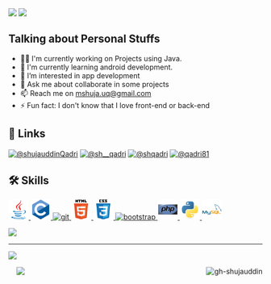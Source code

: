 <img src="https://capsule-render.vercel.app/api?type=waving&color=gradient&customColorList=0,2,2,5,30&&height=300&section=header&text=Hey,%20I'm%20Shujauddin%20Qadri!%20👋&animation=fadeIn&fontSize=50&desc=Learning%20Android%20Development&fontAlignY=40" />
<img src="https://visitor-badge-reloaded.herokuapp.com/badge?&page_id=gh-shujauddin&text=Visits&style=for-the-badge&logo=github" />



## Talking about Personal Stuffs
- 👩‍💻 I'm currently working on Projects using Java.
- 🧠 I'm currently learning android development.
- 👀 I’m interested in app development
- 💬 Ask me about collaborate in some projects
- 📫 Reach me on mshuja.uq@gmail.com
- ⚡️ Fun fact: I don't know that I love front-end or back-end 


## 🔗 Links
<p align="left">
<a href="https://codepen.io/shujauddinQadri" target="blank">
<img align="center" src="https://raw.githubusercontent.com/rahuldkjain/github-profile-readme-generator/master/src/images/icons/Social/codepen.svg" alt="@shujauddinQadri" height="30" width="40" /></a>
<a href="https://www.twitter.com/sh__qadri/" target="blank">
<img align="center" src="https://raw.githubusercontent.com/rahuldkjain/github-profile-readme-generator/master/src/images/icons/Social/twitter.svg" alt="@sh__qadri" height="30" width="40" /></a>
<a href="https://www.linkedin.com/in/shqadri/" target="blank">
<img align="center" src="https://raw.githubusercontent.com/rahuldkjain/github-profile-readme-generator/master/src/images/icons/Social/linked-in-alt.svg" alt="@shqadri" height="30" width="40" /></a>
<a href="https://leetcode.com/qadri81/" target="blank">
<img align="center" src="https://leetcode.com/_next/static/images/logo-dark-c96c407d175e36c81e236fcfdd682a0b.png" alt="@qadri81" height="30" width="40" /></a>
</p>

## 🛠 Skills
<a href="https://www.java.com" target="_blank" rel="noreferrer"> <img src="https://raw.githubusercontent.com/devicons/devicon/master/icons/java/java-original.svg" alt="java" width="40" height="40"/> </a>
<a href="https://www.cprogramming.com/" target="_blank" rel="noreferrer"> 
<img src="https://raw.githubusercontent.com/devicons/devicon/master/icons/c/c-original.svg" alt="c" width="40" height="40"/> </a> 
<a href="https://git-scm.com/" target="_blank" rel="noreferrer">
<img src="https://www.vectorlogo.zone/logos/git-scm/git-scm-icon.svg" alt="git" width="40" height="40"/> </a> 
<a href="https://www.w3.org/html/" target="_blank" rel="noreferrer"> 
<img src="https://raw.githubusercontent.com/devicons/devicon/master/icons/html5/html5-original-wordmark.svg" alt="html5" width="40" height="40"/> </a> 
<a href="https://www.w3schools.com/css/" target="_blank" rel="noreferrer"> 
<img src="https://raw.githubusercontent.com/devicons/devicon/master/icons/css3/css3-original-wordmark.svg" alt="css3" width="40" height="40"/> </a> 
<a href="https://www.getbootstrap.com/" target="_blank" rel="noreferrer"> 
<img src="https://getbootstrap.com/docs/5.2/assets/brand/bootstrap-logo-shadow.png" alt="bootstrap" width="40" height="40"/> </a>
<a href="https://www.php.net" target="_blank" rel="noreferrer">
<img src="https://raw.githubusercontent.com/devicons/devicon/master/icons/php/php-original.svg" alt="php" width="40" height="40"/> </a> 
<a href="https://www.python.org" target="_blank" rel="noreferrer">
<img src="https://raw.githubusercontent.com/devicons/devicon/master/icons/python/python-original.svg" alt="python" width="40" height="40"/> </a> 
<a href="https://www.mysql.com/" target="_blank" rel="noreferrer"> 
<img src="https://raw.githubusercontent.com/devicons/devicon/master/icons/mysql/mysql-original-wordmark.svg" alt="mysql" width="40" height="40"/> </a>


<!-- <p><img align="left" height="180em" src="https://github-readme-stats.vercel.app/api?username=gh-shujauddin&show_icons=true&hide_border=true&&count_private=true&include_all_commits=true" /></p>
<p><img align="right" height="180em" src="https://github-readme-streak-stats.herokuapp.com/?user=gh-shujauddin&" alt="ShujauddinQadri" /></p>
 -->
<p><img align="left" src="https://github-readme-stats.vercel.app/api/top-langs/?username=gh-shujauddin&langs_count=8&theme=react")](https://github.com/gh-shujauddin/github-readme-stats"/></p>
<br><hr>
<p>&nbsp;<img align="left" height="180em"  src="https://github-readme-stats.vercel.app/api?username=gh-shujauddin&show_icons=true&theme=react" /></p>
<p><img align="right" height="180em"  src="https://github-readme-streak-stats.herokuapp.com/?user=gh-shujauddin&theme=react" alt="gh-shujauddin" /> </p> 
<div align="left" height="180em" ><img src="https://activity-graph.herokuapp.com/graph?username=gh-shujauddin&theme=react-dark&count_private=true"></div>
<!--START_SECTION:waka-->
<!--END_SECTION:waka-->
